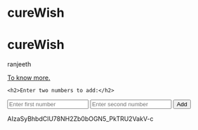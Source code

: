 # cureWish
# cureWish
ranjeeth

<div class="row d-flex align-items-center">
      <div class="col text-center">
        <a href="#" type="" class="btn btn-outline-light ml-4 px-4 justify-content-center">To know more.</a>
      </div>
    </div>

    <h2>Enter two numbers to add:</h2>
  <form>
    <input type="text" id="num1" name="num1" placeholder="Enter first number">
    <input type="text" id="num2" name="num2" placeholder="Enter second number">
    <button type="button" onclick="add()">Add</button>
  </form>
  <p id="result"></p>

  <script>
    function add() {
      var num1 = parseFloat(document.getElementById("num1").value);
      var num2 = parseFloat(document.getElementById("num2").value);
      var sum = num1 + num2;
      document.getElementById("result").innerHTML = "The sum of " + num1 + " and " + num2 + " is " + sum;
    }
  </script>

<!--api-->
AIzaSyBhbdClU78NH2Zb0bOGN5_PkTRU2VakV-c

